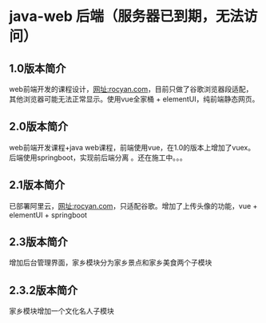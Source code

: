
# java-web 后端（服务器已到期，无法访问）

## 1.0版本简介
web前端开发的课程设计，[网址:rocyan.com](http://rocyan.com)，目前只做了谷歌浏览器段适配，
其他浏览器可能无法正常显示。使用vue全家桶 + elementUI，纯前端静态网页。

## 2.0版本简介
web前端开发课程+java web课程，前端使用vue，在1.0的版本上增加了vuex。后端使用springboot，实现前后端分离
。还在施工中。。。

## 2.1版本简介
已部署阿里云，[网址:rocyan.com](http://rocyan.com)，只适配谷歌。增加了上传头像的功能，vue + elementUI + springboot

## 2.3版本简介
增加后台管理界面，家乡模块分为家乡景点和家乡美食两个子模块

## 2.3.2版本简介
家乡模块增加一个文化名人子模块
